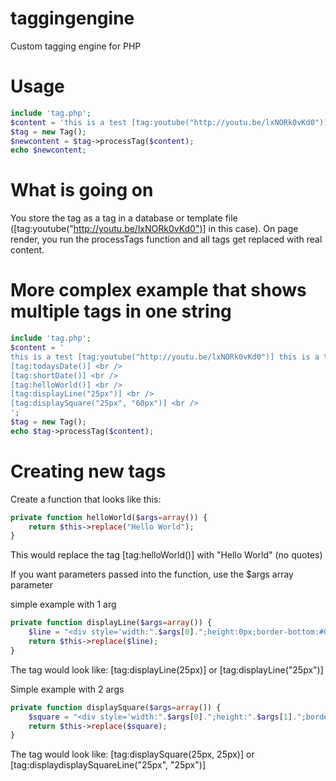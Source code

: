 taggingengine
=============

Custom tagging engine for PHP


Usage
================
```php
include 'tag.php';
$content = 'this is a test [tag:youtube("http://youtu.be/lxNORk0vKd0")] this is a test';
$tag = new Tag();
$newcontent = $tag->processTag($content);
echo $newcontent;
```

What is going on
=======================
You store the tag as a tag in a database or template file ([tag:youtube("http://youtu.be/lxNORk0vKd0")] in this case).
On page render, you run the processTags function and all tags get replaced with real content.



More complex example that shows multiple tags in one string 
=========================
```php
include 'tag.php';
$content = '
this is a test [tag:youtube("http://youtu.be/lxNORk0vKd0")] this is a test <br />
[tag:todaysDate()] <br />
[tag:shortDate()] <br />
[tag:helloWorld()] <br />
[tag:displayLine("25px")] <br />
[tag:displaySquare("25px", "60px")] <br />
';
$tag = new Tag();
echo $tag->processTag($content);
```


Creating new tags
=============
Create a function that looks like this:
```php
private function helloWorld($args=array()) {
    return $this->replace("Hello World");
}
```
This would replace the tag [tag:helloWorld()] with "Hello World" (no quotes)

If you want parameters passed into the function, use the $args array parameter

simple example with 1 arg
```php
private function displayLine($args=array()) {
    $line = "<div style='width:".$args[0].";height:0px;border-bottom:#000 1px solid;' ></div>";
    return $this->replace($line);
}
```
The tag would look like: [tag:displayLine(25px)] or [tag:displayLine("25px")]

Simple example with 2 args
```php
private function displaySquare($args=array()) {
    $square = "<div style='width:".$args[0].";height:".$args[1].";border:#000 1px solid;' ></div>";
    return $this->replace($square);
}
```
The tag would look like: [tag:displaySquare(25px, 25px)] or [tag:displaydisplaySquareLine("25px", "25px")]

